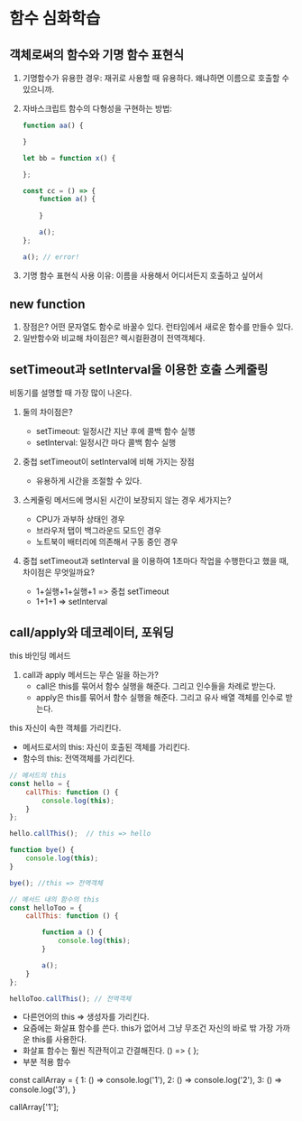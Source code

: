 # 함수 심화학습

## 객체로써의 함수와 기명 함수 표현식

1. 기명함수가 유용한 경우: 재귀로 사용할 때 유용하다.
왜냐하면 이름으로 호출할 수 있으니까.
2. 자바스크립트 함수의 다형성을 구현하는 방법:

    ```js
    function aa() {

    }

    let bb = function x() {
    
    };

    const cc = () => {
        function a() {
            
        }

        a();
    };

    a(); // error! 

    ```

3. 기명 함수 표현식 사용 이유: 이름을 사용해서 어디서든지 호출하고 싶어서

## new function

1. 장점은? 어떤 문자열도 함수로 바꿀수 있다. 런타임에서 새로운 함수를 만들수 있다.
2. 일반함수와 비교해 차이점은? 렉시컬환경이 전역객체다.

## setTimeout과 setInterval을 이용한 호출 스케줄링

비동기를 설명할 때 가장 많이 나온다.

1. 둘의 차이점은?
    - setTimeout: 일정시간 지난 후에 콜백 함수 실행
    - setInterval: 일정시간 마다 콜백 함수 실행
2. 중첩 setTimeout이 setInterval에 비해 가지는 장점
    - 유용하게 시간을 조절할 수 있다.
3. 스케줄링 메서드에 명시된 시간이 보장되지 않는 경우 세가지는?
    - CPU가 과부하 상태인 경우
    - 브라우저 탭이 백그라운드 모드인 경우
    - 노트북이 배터리에 의존해서 구동 중인 경우

4. 중첩 setTimeout과 setInterval 을 이용하여 1초마다 작업을 수행한다고 했을 때, 차이점은 무엇일까요?
    - 1+실행+1+실행+1 => 중첩 setTimeout
    - 1+1+1 => setInterval

## call/apply와 데코레이터, 포워딩

this 바인딩 메서드 

1. call과 apply 메서드는 무슨 일을 하는가?
    - call은 this를 묶어서 함수 실행을 해준다. 그리고 인수들을 차례로 받는다.  
    - apply은 this를 묶어서 함수 실행을 해준다. 그리고 유사 배열 객체를 인수로 받는다.  

this 자신이 속한 객체를 가리킨다.

- 메서드로서의 this: 자신이 호출된 객체를 가리킨다. 
- 함수의 this: 전역객체를 가리킨다. 

```js
// 메서드의 this
const hello = {
    callThis: function () {
        console.log(this);
    }
};

hello.callThis();  // this => hello

function bye() {
    console.log(this);
}

bye(); //this => 전역객체 

// 메서드 내의 함수의 this 
const helloToo = {
    callThis: function () {

        function a () {
            console.log(this);
        }

        a();
    }
};

helloToo.callThis(); // 전역객체

```

- 다른언어의 this =>  생성자를 가리킨다.
- 요즘에는 화살표 함수를 쓴다. this가 없어서 그냥 무조건 자신의 바로 밖 가장 가까운 this를 사용한다.
- 화살표 함수는 훨씬 직관적이고 간결해진다. () => { };
- 부분 적용 함수

const callArray = {
    1: () => console.log('1'),
    2: () => console.log('2'),
    3: () => console.log('3'),
}

callArray['1'];
